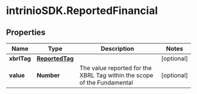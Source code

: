 # intrinioSDK.ReportedFinancial

## Properties
Name | Type | Description | Notes
------------ | ------------- | ------------- | -------------
**xbrlTag** | [**ReportedTag**](ReportedTag.md) |  | [optional] 
**value** | **Number** | The value reported for the XBRL Tag within the scope of the Fundamental | [optional] 


